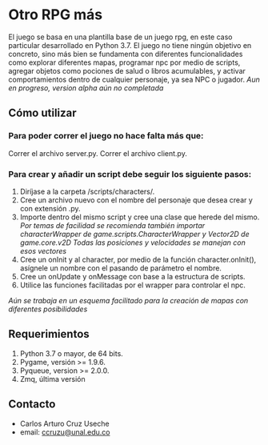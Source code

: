 # Otro RPG más

El juego se basa en una plantilla base de un juego rpg, en este caso particular desarrollado en Python 3.7. El juego no tiene ningún objetivo en concreto, sino más bien se fundamenta con diferentes funcionalidades como explorar diferentes mapas, programar npc por medio de scripts, agregar objetos como pociones de salud o libros acumulables, y activar comportamientos dentro de cualquier personaje, ya sea NPC o jugador.
*Aun en progreso, version alpha aún no completada*

## Cómo utilizar

### Para poder correr el juego no hace falta más que:

Correr el archivo server.py. 
Correr el archivo client.py.

### Para crear y añadir un script debe seguir los siguiente pasos:

1. Diríjase a la carpeta /scripts/characters/.
1. Cree un archivo nuevo con el nombre del personaje que desea crear y con extensión .py.
1. Importe dentro del mismo script y cree una clase que herede del mismo.
	*Por temas de facilidad se recomienda también importar characterWrapper de game.scripts.CharacterWrapper y Vector2D de game.core.v2D*
	*Todas las posiciones y velocidades se manejan con esos vectores*
1. Cree un onInit y al character, por medio de la función character.onInit(), asígnele un nombre con el pasando de parámetro el nombre.
1. Cree un onUpdate y onMessage con base a la estructura de scripts.
1. Utilice las funciones facilitadas por el wrapper para controlar el npc.

  *Aún se trabaja en un esquema facilitado para la creación de mapas con diferentes posibilidades*

## Requerimientos

1. Python 3.7 o mayor, de 64 bits.
1. Pygame, versión >= 1.9.6.
1. Pyqueue, version >= 2.0.0.
1. Zmq, última versión

## Contacto
  * Carlos Arturo Cruz Useche
  * email: ccruzu@unal.edu.co
